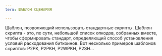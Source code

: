 ```yaml
---
term: ШАБЛОН СЦЕНАРИЯ

---
```

Шаблон, позволяющий использовать стандартные скрипты. Шаблон скрипта - это, по сути, небольшой список опкодов, собранных вместе, чтобы сформировать стандарт, определяющий способ установления условий расходования биткоинов. Вот несколько примеров шаблонов скриптов: P2PK, P2PKH, P2WPKH, P2SH...